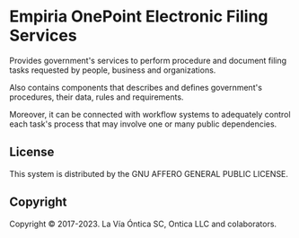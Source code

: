 ﻿# Empiria OnePoint Electronic Filing Services

Provides government's services to perform procedure and document filing tasks requested by people,
business and organizations.

Also contains components that describes and defines government's procedures, their data,
rules and requirements.

Moreover, it can be connected with workflow systems to adequately control each task's process
that may involve one or many public dependencies.

## License

This system is distributed by the GNU AFFERO GENERAL PUBLIC LICENSE.

## Copyright

Copyright © 2017-2023. La Vía Óntica SC, Ontica LLC and colaborators.
